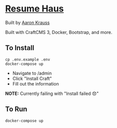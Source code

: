 [Resume Haus](https://resumeha.us)
===

Built by [Aaron Krauss](https://thecodeboss.dev)

Built with CraftCMS 3, Docker, Bootstrap, and more.

## To Install
```
cp .env.example .env
docker-compose up
```

* Navigate to /admin
* Click "Install Craft"
* Fill out the information

<b>NOTE:</b> Currently failing with "Install failed 😞"

## To Run
```
docker-compose up
```
